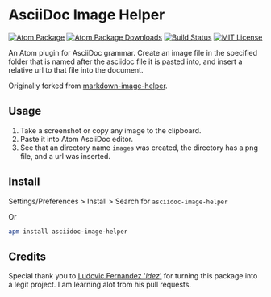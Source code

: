 # AsciiDoc Image Helper

[![Atom Package](https://img.shields.io/apm/v/asciidoc-image-helper.svg)](https://atom.io/packages/asciidoc-image-helper)
[![Atom Package Downloads](https://img.shields.io/apm/dm/asciidoc-image-helper.svg)](https://atom.io/packages/asciidoc-image-helper)
[![Build Status](https://travis-ci.org/bwklein/asciidoc-image-helper.svg?branch=master)](https://travis-ci.org/bwklein/asciidoc-image-helper)
[![MIT License](http://img.shields.io/badge/license-MIT-blue.svg?style=flat)](https://github.com/bwklein/asciidoc-image-helper/blob/master/LICENSE.md)

An Atom plugin for AsciiDoc grammar.
Create an image file in the specified folder that is named after the asciidoc file it is pasted into, and insert a relative url to that file into the document.

Originally forked from [markdown-image-helper](https://github.com/bigyuki/markdown-image-helper).

## Usage

1. Take a screenshot or copy any image to the clipboard.
2. Paste it into Atom AsciiDoc editor.
3. See that an directory name `images` was created, the directory has a png file, and a url was inserted.

## Install

Settings/Preferences > Install > Search for `asciidoc-image-helper`

Or

```bash
apm install asciidoc-image-helper
```

## Credits

Special thank you to [Ludovic Fernandez '_ldez_'](https://github.com/ldez) for turning this package into a legit project.  I am learning alot from his pull requests.
